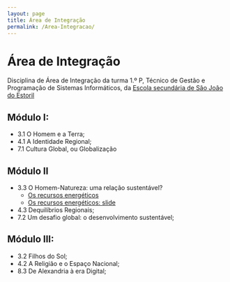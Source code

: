 ```yaml
---
layout: page
title: Área de Integração
permalink: /Area-Integracao/
---
```


# Área de Integração
Disciplina de Área de Integração da turma 1.º P, Técnico de Gestão e Programação de Sistemas Informáticos, da [Escola secundária de São João do Estoril](http://aesje.pt/ESSJE/index.htm)

## Módulo I:
- 3.1 O Homem e a Terra;
- 4.1 A Identidade Regional;
- 7.1 Cultura Global, ou Globalização

## Módulo II
  - 3.3 O Homem-Natureza: uma relação sustentável?
    - [Os recursos energéticos]({{site.baseurl}}/Recursos-Energeticos/)
    - [Os recursos energéticos: slide]({{site.baseurl}}/assets/Recursos_Energeticos.html)
  - 4.3 Dequilíbrios Regionais;
  - 7.2 Um desafio global: o desenvolvimento sustentável;

## Módulo III:
  - 3.2 Filhos do Sol;
  - 4.2 A Religião e o Espaço Nacional;
  - 8.3 De Alexandria à era Digital;
